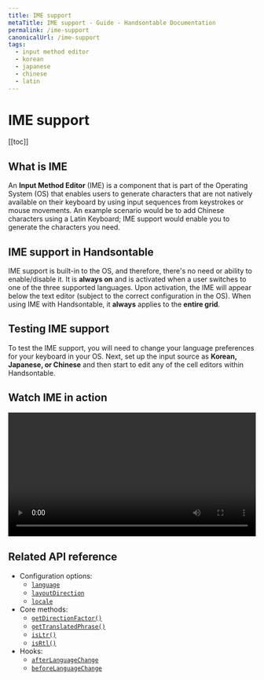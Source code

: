 ```yaml
---
title: IME support
metaTitle: IME support - Guide - Handsontable Documentation
permalink: /ime-support
canonicalUrl: /ime-support
tags:
  - input method editor
  - korean
  - japanese
  - chinese
  - latin
---
```


# IME support

[[toc]]

## What is IME

An **Input Method Editor** (IME) is a component that is part of the Operating System (OS) that enables users to generate characters that are not natively available on their keyboard by using input sequences from keystrokes or mouse movements. An example scenario would be to add Chinese characters using a Latin Keyboard; IME support would enable you to generate the characters you need.

## IME support in Handsontable

IME support is built-in to the OS, and therefore, there's no need or ability to enable/disable it. It is **always on** and is activated when a user switches to one of the three supported languages. Upon activation, the IME will appear below the text editor (subject to the correct configuration in the OS). When using IME with Handsontable, it **always** applies to the **entire grid**.

## Testing IME support

To test the IME support, you will need to change your language preferences for your keyboard in your OS. Next, set up the input source as **Korean, Japanese, or Chinese** and then start to edit any of the cell editors within Handsontable.

## Watch IME in action

<video controls loop v-bind:src="'/docs/'+ $page.currentVersion + '/img/pages/ime-support/ime-support-in-handsontable.mp4'" width="100%"></video>

## Related API reference

- Configuration options:
  - [`language`](@/api/options.md#language)
  - [`layoutDirection`](@/api/options.md#layoutdirection)
  - [`locale`](@/api/options.md#locale)
- Core methods:
  - [`getDirectionFactor()`](@/api/core.md#getdirectionfactor)
  - [`getTranslatedPhrase()`](@/api/core.md#gettranslatedphrase)
  - [`isLtr()`](@/api/core.md#isltr)
  - [`isRtl()`](@/api/core.md#isrtl)
- Hooks:
  - [`afterLanguageChange`](@/api/hooks.md#afterlanguagechange)
  - [`beforeLanguageChange`](@/api/hooks.md#beforelanguagechange)

